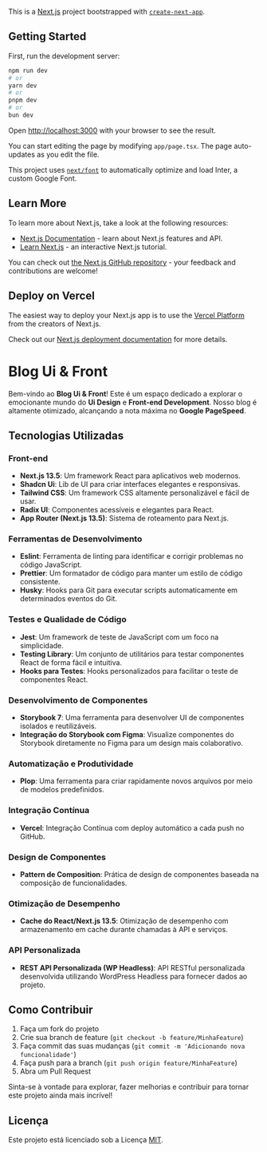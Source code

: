 This is a [Next.js](https://nextjs.org/) project bootstrapped with [`create-next-app`](https://github.com/vercel/next.js/tree/canary/packages/create-next-app).

## Getting Started

First, run the development server:

```bash
npm run dev
# or
yarn dev
# or
pnpm dev
# or
bun dev
```

Open [http://localhost:3000](http://localhost:3000) with your browser to see the result.

You can start editing the page by modifying `app/page.tsx`. The page auto-updates as you edit the file.

This project uses [`next/font`](https://nextjs.org/docs/basic-features/font-optimization) to automatically optimize and load Inter, a custom Google Font.

## Learn More

To learn more about Next.js, take a look at the following resources:

- [Next.js Documentation](https://nextjs.org/docs) - learn about Next.js features and API.
- [Learn Next.js](https://nextjs.org/learn) - an interactive Next.js tutorial.

You can check out [the Next.js GitHub repository](https://github.com/vercel/next.js/) - your feedback and contributions are welcome!

## Deploy on Vercel

The easiest way to deploy your Next.js app is to use the [Vercel Platform](https://vercel.com/new?utm_medium=default-template&filter=next.js&utm_source=create-next-app&utm_campaign=create-next-app-readme) from the creators of Next.js.

Check out our [Next.js deployment documentation](https://nextjs.org/docs/deployment) for more details.

# Blog Ui & Front

Bem-vindo ao **Blog Ui & Front**! Este é um espaço dedicado a explorar o emocionante mundo do **Ui Design** e **Front-end Development**. Nosso blog é altamente otimizado, alcançando a nota máxima no **Google PageSpeed**.

## Tecnologias Utilizadas

### Front-end

- **Next.js 13.5**: Um framework React para aplicativos web modernos.
- **Shadcn Ui**: Lib de UI para criar interfaces elegantes e responsivas.
- **Tailwind CSS**: Um framework CSS altamente personalizável e fácil de usar.
- **Radix UI**: Componentes acessíveis e elegantes para React.
- **App Router (Next.js 13.5)**: Sistema de roteamento para Next.js.

### Ferramentas de Desenvolvimento

- **Eslint**: Ferramenta de linting para identificar e corrigir problemas no código JavaScript.
- **Prettier**: Um formatador de código para manter um estilo de código consistente.
- **Husky**: Hooks para Git para executar scripts automaticamente em determinados eventos do Git.

### Testes e Qualidade de Código

- **Jest**: Um framework de teste de JavaScript com um foco na simplicidade.
- **Testing Library**: Um conjunto de utilitários para testar componentes React de forma fácil e intuitiva.
- **Hooks para Testes**: Hooks personalizados para facilitar o teste de componentes React.

### Desenvolvimento de Componentes

- **Storybook 7**: Uma ferramenta para desenvolver UI de componentes isolados e reutilizáveis.
- **Integração do Storybook com Figma**: Visualize componentes do Storybook diretamente no Figma para um design mais colaborativo.

### Automatização e Produtividade

- **Plop**: Uma ferramenta para criar rapidamente novos arquivos por meio de modelos predefinidos.

### Integração Contínua

- **Vercel**: Integração Contínua com deploy automático a cada push no GitHub.

### Design de Componentes

- **Pattern de Composition**: Prática de design de componentes baseada na composição de funcionalidades.

### Otimização de Desempenho

- **Cache do React/Next.js 13.5**: Otimização de desempenho com armazenamento em cache durante chamadas à API e serviços.

### API Personalizada

- **REST API Personalizada (WP Headless)**: API RESTful personalizada desenvolvida utilizando WordPress Headless para fornecer dados ao projeto.

## Como Contribuir

1. Faça um fork do projeto
2. Crie sua branch de feature (`git checkout -b feature/MinhaFeature`)
3. Faça commit das suas mudanças (`git commit -m 'Adicionando nova funcionalidade'`)
4. Faça push para a branch (`git push origin feature/MinhaFeature`)
5. Abra um Pull Request

Sinta-se à vontade para explorar, fazer melhorias e contribuir para tornar este projeto ainda mais incrível!

## Licença

Este projeto está licenciado sob a Licença [MIT](LICENSE).
